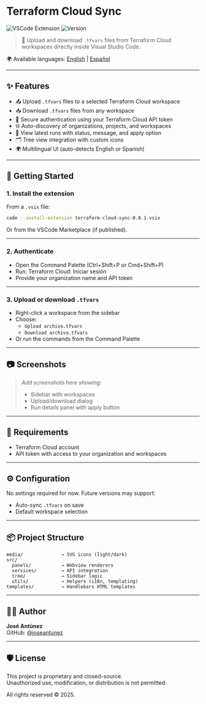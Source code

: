 # Terraform Cloud Sync

![VSCode Extension](https://img.shields.io/badge/vscode-extension-blue?logo=visualstudiocode)
![Version](https://img.shields.io/badge/version-0.0.1-blue)

> 🔁 Upload and download `.tfvars` files from Terraform Cloud workspaces directly inside Visual Studio Code.

🌍 Available languages: [English](README.md) | [Español](README.es.md)

---

## ✨ Features

- 📤 Upload `.tfvars` files to a selected Terraform Cloud workspace
- 📥 Download `.tfvars` files from any workspace
- 🔐 Secure authentication using your Terraform Cloud API token
- 🌐 Auto-discovery of organizations, projects, and workspaces
- 🧾 View latest runs with status, message, and apply option
- 🗂️ Tree view integration with custom icons
- 🌍 Multilingual UI (auto-detects English or Spanish)

---

## 🚀 Getting Started

### 1. Install the extension

From a `.vsix` file:

```bash
code --install-extension terraform-cloud-sync-0.0.1.vsix
```

Or from the VSCode Marketplace (if published).

---

### 2. Authenticate

- Open the Command Palette (Ctrl+Shift+P or Cmd+Shift+P)
- Run: Terraform Cloud: Iniciar sesión
- Provide your organization name and API token

---

### 3. Upload or download `.tfvars`

- Right-click a workspace from the sidebar
- Choose:
  - `Upload archivo.tfvars`
  - `Download archivo.tfvars`
- Or run the commands from the Command Palette

---

## 📷 Screenshots

> _Add screenshots here showing:_
>
> - Sidebar with workspaces
> - Upload/download dialog
> - Run details panel with apply button

---

## 🧠 Requirements

- Terraform Cloud account
- API token with access to your organization and workspaces

---

## ⚙️ Configuration

No settings required for now. Future versions may support:

- Auto-sync `.tfvars` on save
- Default workspace selection

---

## 📦 Project Structure

```
media/              → SVG icons (light/dark)
src/
  panels/           → Webview renderers
  services/         → API integration
  tree/             → Sidebar logic
  utils/            → Helpers (i18n, templating)
templates/          → Handlebars HTML templates
```

---

## 👨‍💻 Author

**José Antúnez**  
GitHub: [@joseantunez](https://github.com/joseantunez)

---

## 🛡️ License

This project is proprietary and closed-source.  
Unauthorized use, modification, or distribution is not permitted.

All rights reserved © 2025.
